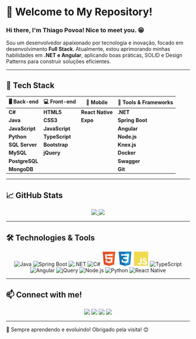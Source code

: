# 👋 Welcome to My Repository!

### Hi there, I'm Thiago Povoa! Nice to meet you. 😁

Sou um desenvolvedor apaixonado por tecnologia e inovação, focado em desenvolvimento **Full Stack**. Atualmente, estou aprimorando minhas habilidades em **.NET e Angular**, aplicando boas práticas, SOLID e Design Patterns para construir soluções eficientes.

---

## 🚀 Tech Stack

| 🖥️ Back-end | 💻 Front-end | 📱 Mobile | 🔨 Tools & Frameworks |
|------------|-------------|-----------|---------------------|
| **C#** | **HTML5** | **React Native** | **.NET** |
| **Java** | **CSS3** | **Expo** | **Spring Boot** |
| **JavaScript** | **JavaScript** |  | **Angular** |
| **Python** | **TypeScript** |  | **Node.js** |
| **SQL Server** | **Bootstrap** |  | **Knex.js** |
| **MySQL** | **jQuery** |  | **Docker** |
| **PostgreSQL** |  |  | **Swagger** |
| **MongoDB** |  |  | **Git** |

---

## 📈 GitHub Stats

<div align="center">
  <a href="https://github.com/devpovoa">
    <img height="180em" src="https://github-readme-stats.vercel.app/api?username=devpovoa&theme=default&show_icons=true&include_all_commits=true&count_private=true"/>
  </a>
  <a href="https://github.com/devpovoa">
    <img height="180em" src="https://github-readme-stats.vercel.app/api/top-langs/?username=devpovoa&layout=compact&langs_count=10"/>
  </a>
</div>

---

## 🛠️ Technologies & Tools

<div align="center">
  <img src="https://user-images.githubusercontent.com/75958253/180897910-4478b8d8-051b-46ba-b5e8-0a55f0315a0a.svg" height="40" title="Java">
  <img src="https://user-images.githubusercontent.com/75958253/180898206-864cbec2-bebd-4083-b272-ffac07563105.svg" height="40" title="Spring Boot">
  <img src="https://cdn.jsdelivr.net/gh/devicons/devicon@latest/icons/dot-net/dot-net-original-wordmark.svg" height="40" title=".NET">
  <img src="https://cdn.jsdelivr.net/gh/devicons/devicon@latest/icons/csharp/csharp-original.svg" height="40" title="C#">
  <img src="https://raw.githubusercontent.com/devicons/devicon/master/icons/html5/html5-original.svg" height="40" title="HTML5">
  <img src="https://raw.githubusercontent.com/devicons/devicon/master/icons/css3/css3-original.svg" height="40" title="CSS3">
  <img src="https://raw.githubusercontent.com/devicons/devicon/master/icons/javascript/javascript-plain.svg" height="40" title="JavaScript">
  <img src="https://github.com/devpovoa/DevPovoa/assets/75958253/9fba7f3c-53c9-433d-b2cd-7490c8256f93" height="40" title="TypeScript">
  <img src="https://github.com/devpovoa/DevPovoa/assets/75958253/704b91c4-a477-4709-a14a-28ae4cade6f3" height="40" title="Angular">
  <img src="https://github.com/devpovoa/DevPovoa/assets/75958253/3a25cb22-a898-4fb1-b01a-eb1e457455ea" height="40" title="jQuery">
  <img src="https://github.com/devpovoa/DevPovoa/assets/75958253/6d97493c-f2ac-4a20-8bf7-0f4f30eb70c1" height="40" title="Node.js">
  <img src="https://github.com/devpovoa/DevPovoa/assets/75958253/447062bb-16b9-4a8d-96ae-882a725e6562" height="40" title="Python">
  <img src="https://github.com/user-attachments/assets/43344896-08d0-445c-bc6f-02a213a3e698" height="40" title="React Native">
</div>

---

## 📫 Connect with me!

<div align="center">
  <a href="https://www.instagram.com/thiagof.povoa/" target="_blank"><img src="https://img.shields.io/badge/-Instagram-%23E4405F?style=for-the-badge&logo=instagram&logoColor=white" target="_blank"></a>
  <a href="mailto:thiagopovoadev@hotmail.com"><img src="https://img.shields.io/badge/-Email-%23333?style=for-the-badge&logo=gmail&logoColor=white" target="_blank"></a>
  <a href="https://www.linkedin.com/in/thiago-figueiredo-povoa-343a42217/" target="_blank"><img src="https://img.shields.io/badge/-LinkedIn-%230077B5?style=for-the-badge&logo=linkedin&logoColor=white" target="_blank"></a>
  <a href="https://twitter.com/ThiagoPovoa" target="_blank"><img src="https://img.shields.io/badge/Twitter-1DA1F2?style=for-the-badge&logo=twitter&logoColor=white" target="_blank"></a>
</div>

---

🚀 Sempre aprendendo e evoluindo! Obrigado pela visita! 😊


